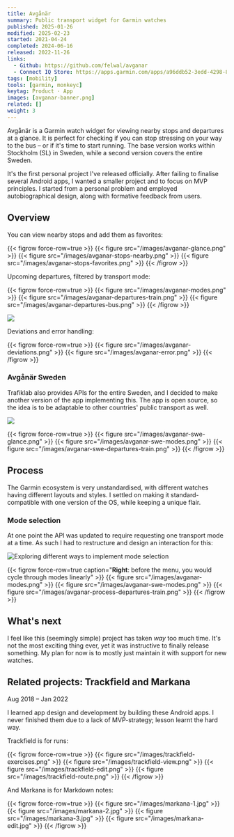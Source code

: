 ```yaml
---
title: Avgånär
summary: Public transport widget for Garmin watches
published: 2025-01-26
modified: 2025-02-23
started: 2021-04-24
completed: 2024-06-16
released: 2022-11-26
links:
  - Github: https://github.com/felwal/avganar
  - Connect IQ Store: https://apps.garmin.com/apps/a96ddb52-3edd-4298-8348-5bd818376a2a
tags: [mobility]
tools: [garmin, monkeyc]
keytag: Product · App
images: [avganar-banner.png]
related: []
weight: 3
---
```


Avgånär is a Garmin watch widget for viewing nearby stops and departures at a glance. It is perfect for checking if you can stop stressing on your way to the bus – or if it's time to start running. The base version works within Stockholm (SL) in Sweden, while a second version covers the entire Sweden.

It's the first personal project I've released officially. After failing to finalise several Android apps, I wanted a smaller project and to focus on MVP principles. I started from a personal problem and employed autobiographical design, along with formative feedback from users.

## Overview

You can view nearby stops and add them as favorites:

{{< figrow force-row=true >}}
    {{< figure src="/images/avganar-glance.png" >}}
    {{< figure src="/images/avganar-stops-nearby.png" >}}
    {{< figure src="/images/avganar-stops-favorites.png" >}}
{{< /figrow >}}

Upcoming departures, filtered by transport mode:

{{< figrow force-row=true >}}
    {{< figure src="/images/avganar-modes.png" >}}
    {{< figure src="/images/avganar-departures-train.png" >}}
    {{< figure src="/images/avganar-departures-bus.png" >}}
{{< /figrow >}}

![](/images/avganar-irl.jpg)

Deviations and error handling:

{{< figrow force-row=true >}}
    {{< figure src="/images/avganar-deviations.png" >}}
    {{< figure src="/images/avganar-error.png" >}}
{{< /figrow >}}

### Avgånär Sweden

Trafiklab also provides APIs for the entire Sweden, and I decided to make another version of the app implementing this. The app is open source, so the idea is to be adaptable to other countries' public transport as well.

![](/images/avganar-swe-banner.png)

{{< figrow force-row=true >}}
    {{< figure src="/images/avganar-swe-glance.png" >}}
    {{< figure src="/images/avganar-swe-modes.png" >}}
    {{< figure src="/images/avganar-swe-departures-train.png" >}}
{{< /figrow >}}

## Process

The Garmin ecosystem is very unstandardised, with different watches having different layouts and styles. I settled on making it standard-compatible with one version of the OS, while keeping a unique flair.

### Mode selection

At one point the API was updated to require requesting one transport mode at a time. As such I had to restructure and design an interaction for this:

![Exploring different ways to implement mode selection](/images/avganar-figma.png)

{{< figrow force-row=true caption="**Right**: before the menu, you would cycle through modes linearly" >}}
    {{< figure src="/images/avganar-modes.png" >}}
    {{< figure src="/images/avganar-swe-modes.png" >}}
    {{< figure src="/images/avganar-process-departures-train.png" >}}
{{< /figrow >}}

## What's next

I feel like this (seemingly simple) project has taken _way_ too much time. It's not the most exciting thing ever, yet it was instructive to finally release something. My plan for now is to mostly just maintain it with support for new watches.

## Related projects: Trackfield and Markana

<p class="caption">Aug 2018 – Jan 2022</p>

I learned app design and development by building these Android apps. I never finished them due to a lack of MVP-strategy; lesson learnt the hard way.

Trackfield is for runs:

{{< figrow force-row=true >}}
    {{< figure src="/images/trackfield-exercises.png" >}}
    {{< figure src="/images/trackfield-view.png" >}}
    {{< figure src="/images/trackfield-edit.png" >}}
    {{< figure src="/images/trackfield-route.png" >}}
{{< /figrow >}}

And Markana is for Markdown notes:

{{< figrow force-row=true >}}
    {{< figure src="/images/markana-1.jpg" >}}
    {{< figure src="/images/markana-2.jpg" >}}
    {{< figure src="/images/markana-3.jpg" >}}
    {{< figure src="/images/markana-edit.jpg" >}}
{{< /figrow >}}
